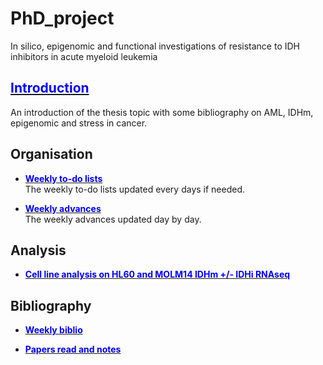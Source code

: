 # PhD_project
In silico, epigenomic and functional investigations of resistance to IDH inhibitors in acute myeloid leukemia

## [<span style="color:blue">Introduction</span>](https://alexishucteau.github.io/PhD_project/Introduction)

An introduction of the thesis topic with some bibliography on AML, IDHm, epigenomic and stress in cancer.


## Organisation


* [**<span style="color:blue">Weekly to-do lists</span>**](https://alexishucteau.github.io/PhD_project/Todo_list)  
The weekly to-do lists updated every days if needed.

* [**<span style="color:blue">Weekly advances</span>**](https://alexishucteau.github.io/PhD_project/Weekly_advances)  
The weekly advances updated day by day.


## Analysis

* [**<span style="color:blue">Cell line analysis on HL60 and MOLM14 IDHm +/- IDHi RNAseq</span>**](https://alexishucteau.github.io/PhD_project/HL60_MOLM14_RNAseq_analysis)


## Bibliography

* [**<span style="color:blue">Weekly biblio</span>**](https://alexishucteau.github.io/PhD_project/Paper_weekly_advances)

* [**<span style="color:blue">Papers read and notes</span>**](https://alexishucteau.github.io/PhD_project/Weekly_paper_notes/Paper_read_and_notes)
